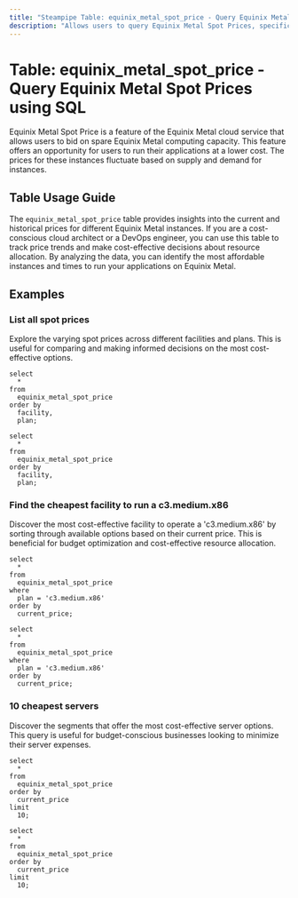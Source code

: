 ```yaml
---
title: "Steampipe Table: equinix_metal_spot_price - Query Equinix Metal Spot Prices using SQL"
description: "Allows users to query Equinix Metal Spot Prices, specifically the current and historical prices for different Equinix Metal instances."
---
```


# Table: equinix_metal_spot_price - Query Equinix Metal Spot Prices using SQL

Equinix Metal Spot Price is a feature of the Equinix Metal cloud service that allows users to bid on spare Equinix Metal computing capacity. This feature offers an opportunity for users to run their applications at a lower cost. The prices for these instances fluctuate based on supply and demand for instances.

## Table Usage Guide

The `equinix_metal_spot_price` table provides insights into the current and historical prices for different Equinix Metal instances. If you are a cost-conscious cloud architect or a DevOps engineer, you can use this table to track price trends and make cost-effective decisions about resource allocation. By analyzing the data, you can identify the most affordable instances and times to run your applications on Equinix Metal.

## Examples

### List all spot prices
Explore the varying spot prices across different facilities and plans. This is useful for comparing and making informed decisions on the most cost-effective options.

```sql+postgres
select
  *
from
  equinix_metal_spot_price
order by
  facility,
  plan;
```

```sql+sqlite
select
  *
from
  equinix_metal_spot_price
order by
  facility,
  plan;
```

### Find the cheapest facility to run a c3.medium.x86
Discover the most cost-effective facility to operate a 'c3.medium.x86' by sorting through available options based on their current price. This is beneficial for budget optimization and cost-effective resource allocation.

```sql+postgres
select
  *
from
  equinix_metal_spot_price
where
  plan = 'c3.medium.x86'
order by
  current_price;
```

```sql+sqlite
select
  *
from
  equinix_metal_spot_price
where
  plan = 'c3.medium.x86'
order by
  current_price;
```

### 10 cheapest servers
Discover the segments that offer the most cost-effective server options. This query is useful for budget-conscious businesses looking to minimize their server expenses.

```sql+postgres
select
  *
from
  equinix_metal_spot_price
order by
  current_price
limit
  10;
```

```sql+sqlite
select
  *
from
  equinix_metal_spot_price
order by
  current_price
limit
  10;
```